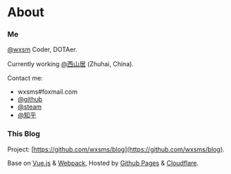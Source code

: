 # About

### Me

[@wxsm](https://github.com/wxsms) Coder, DOTAer.

Currently working [@西山居](https://www.xishanju.com/) (Zhuhai, China).

Contact me:

* wxsms#foxmail.com
* [@github](https://github.com/wxsms)
* [@steam](http://steamcommunity.com/id/wxsm/)
* [@知乎](https://www.zhihu.com/people/wxsm)

### This Blog

Project: [https://github.com/wxsms/blog](https://github.com/wxsms/blog).

Base on [Vue.js](https://vuejs.org/) & [Webpack](https://webpack.github.io/), Hosted by [Github Pages](https://pages.github.com/) & [Cloudflare](https://www.cloudflare.com/).
